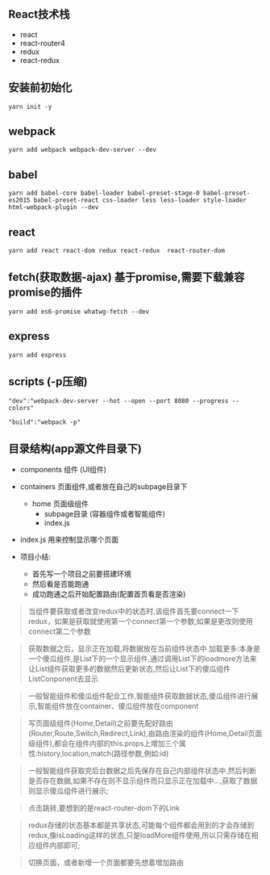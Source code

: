 ## React技术栈
- react
- react-router4
- redux
- react-redux

## 安装前初始化
```
yarn init -y
```

## webpack
```
yarn add webpack webpack-dev-server --dev

```

## babel
```
yarn add babel-core babel-loader babel-preset-stage-0 babel-preset-es2015 babel-preset-react css-loader less less-loader style-loader html-webpack-plugin --dev

```

## react
```
yarn add react react-dom redux react-redux  react-router-dom
```

## fetch(获取数据-ajax) 基于promise,需要下载兼容promise的插件
```
yarn add es6-promise whatwg-fetch --dev
```

## express
```
yarn add express
```

## scripts   (-p压缩)
```
"dev":"webpack-dev-server --hot --open --port 8080 --progress --colors"

"build":"webpack -p"
```

## 目录结构(app源文件目录下)
- components 组件 (UI组件)

- containers 页面组件,或者放在自己的subpage目录下
    - home 页面级组件
        - subpage目录 (容器组件或者智能组件)
        - index.js
- index.js 用来控制显示哪个页面



- 项目小结:
    - 首先写一个项目之前要搭建环境
    - 然后看是否能跑通
    - 成功跑通之后开始配置路由(配置首页看是否渲染)




>当组件要获取或者改变redux中的状态时,该组件首先要connect一下redux，如果是获取就使用第一个connect第一个参数,如果是更改则使用connect第二个参数

>获取数据之后，显示正在加载,将数据放在当前组件状态中
>加载更多:本身是一个傻瓜组件,是List下的一个显示组件,通过调用List下的loadmore方法来让List组件获取更多的数据然后更新状态,然后让List下的傻瓜组件ListConponent去显示

>一般智能组件和傻瓜组件配合工作,智能组件获取数据状态,傻瓜组件进行展示,智能组件放在container、傻瓜组件放在component

>写页面级组件(Home,Detail)之前要先配好路由(Router,Route,Switch,Redirect,Link),由路由渲染的组件(Home,Detail页面级组件),都会在组件内部的this.props上增加三个属性:history,location,match(路径参数,例如:id)

>一般智能组件获取完后台数据之后先保存在自己内部组件状态中,然后判断是否存在数据,如果不存在则不显示组件而只显示正在加载中...,获取了数据则显示傻瓜组件进行展示;

>点击跳转,要想到的是react-router-dom下的Link


>redux存储的状态基本都是共享状态,可能每个组件都会用到的才会存储到redux,像isLoading这样的状态,只是loadMore组件使用,所以只需存储在相应组件内部即可;


>切换页面，或者新增一个页面都要先想着增加路由